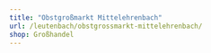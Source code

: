 ```yaml
---
title: "Obstgroßmarkt Mittelehrenbach"
url: /leutenbach/obstgrossmarkt-mittelehrenbach/
shop: Großhandel
---
```

